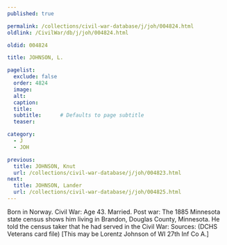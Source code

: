 ```yaml
---
published: true

permalink: /collections/civil-war-database/j/joh/004824.html
oldlink: /CivilWar/db/j/joh/004824.html

oldid: 004824

title: JOHNSON, L.

pagelist:
  exclude: false
  order: 4824
  image: 
  alt:
  caption:
  title:
  subtitle:      # Defaults to page subtitle
  teaser:

category: 
  - J 
  - JOH

previous:
  title: JOHNSON, Knut
  url: /collections/civil-war-database/j/joh/004823.html  
next:
  title: JOHNSON, Lander
  url: /collections/civil-war-database/j/joh/004825.html   
---
```

Born in Norway. Civil War: Age 43. Married. Post war: The 1885 Minnesota state census shows him living in Brandon, Douglas County, Minnesota. He told the census taker that he had served in the Civil War: Sources: (DCHS Veterans card file) [This may be Lorentz Johnson of WI 27th Inf Co A.]